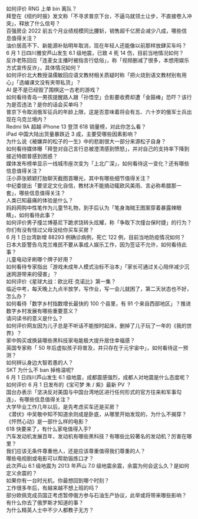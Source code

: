 如何评价 RNG 上单 bin 离队？  
拜登在《纽约时报》发文称「不寻求普京下台，不逼乌就领土让步，不直接卷入冲突」，释放了什么信号？  
百强房企 2022 前五个月业绩规模同比腰斩，销售超千亿房企减少八成，哪些信息值得关注？  
油价居高不下、新能源补贴明年取消，现在年轻人还能像以前那样放肆买车吗？  
6 月 1 日四川雅安芦山发生 6.1 级地震，已致 4 死 14 伤，目前当地情况如何？  
反诈老陈回应「连麦女主播时被指言行低俗」，称「视频删减了很多，本想用娱乐方式宣传反诈」，具体情况如何？  
如何评价北大教授温儒敏回应语文教材相关质疑时称「把火烧到语文教材别有用心」「选编课文没有夹带私货」？  
AI 是不是已经毁了围棋这一古老的游戏？  
如何看待青岛一男孩提醒路人跟「孙悟空」合影要收费却遭「金箍棒」恐吓？该行为是否违法？是你的话会买单吗？  
普京下令取消俄军征兵的年龄上限，这是否意味着将会有五、六十岁的俄军士兵出现在乌克兰境内？  
Redmi 9A 超越 iPhone 13 登顶 618 销量榜，对此你怎么看？  
iPad 中国大陆出货量暴跌近 3 成，主要受哪些因素影响？  
为什么说《被嫌弃的松子的一生》中的悲剧很大一部分来源松子自身？  
如何看待媒体曝「拜登对自己言行总被澄清感到愤怒」，并对自己的支持率下降到接近特朗普感到困惑？  
媒体发布榜单显示一线城市座次变为「上北广深」，如何看待这一变化？还有哪些信息值得关注？  
汪小菲张颖颖打胎聊天截图首曝光，其中有哪些细节值得关注？  
中纪委提出「要坚定文化自信，教材决不能搞动辄欧风美雨、言必称希腊那一套」，哪些信息值得关注？  
人类已知最痛的体验是什么？  
妈妈网购中性笔作为儿童节礼物，到手后认为「笔身海贼王图案穿着暴露辣眼睛」，如何看待此事？  
如何评价男子撞兰博基尼下跪求饶转头炫耀，称「争取下次撞台保时捷」的行为？  
你们有没有怪过父母没给你买车买房？  
6 月 1 日台湾新增 88293 例确诊病例，死亡 122 例，目前当地防疫情况如何？  
日本大臣警告乌克兰难民不要从事成人娱乐工作，因为签证不允许，如何看待此事？  
儿童电动牙刷哪个牌子好用？  
如何看待专家指出「游戏未成年人模式治标不治本」「家长可通过关心陪伴减少沉迷网游带来的侵害」？  
如何评价《星球大战：欧比旺·克诺比》第一集？  
临近中考，每天晚上九点半放学，写作业，写一会儿就困了，第二天状态也不好，怎么办？  
如何看待「数字乡村指数增长最快的 100 个县里，有 91 个来自西部地区」？推进数字乡村发展有哪些重要意义？  
请问读书的意义是什么？  
如何评价网友因为儿子总是不听话不能按时起床，删掉了儿子玩了一年的《我的世界》？  
家中购买或换装哪些黑科技家电能极大提升居住幸福感？  
英国专家称「 50 年后虚拟孩子将普及，并只存在于元宇宙中」，如何看待这一预测？  
如何辨认身边大智若愚的人？  
SKT 为什么不 ban 掉格温呢?  
6 月 1 日四川芦山发生 6.1 级地震，成都震感强烈，成都人对地震是什么态度呢？  
如何评价 6 月 1 日发布的《宝可梦 朱 / 紫》最新 PV ？  
国台办表示「坚决反对美国与中国台湾地区进行任何形式的官方往来和军事勾连」，有哪些信息值得关注？  
大学毕业工作几年以后，是先考虑买车还是买房？  
《潜伏》中吴敬中知不知道余则成是卧底，从哪里开始发现的，为什么不揭穿？  
《怦然心动》是一部什么样的电影？  
618 快要来了，有什么家电值得入手?  
汽车发动机发展百年，发动机有哪些黑科技？有哪些比较著名的发动机？厉害在哪里？  
我们应该无条件尊重他人，还是应该尊重值得我们尊重的人？  
哪些电视剧或电影可以帮助锻炼口才？  
此次芦山 6.1 级地震为 2013 年芦山 7.0 级地震余震，余震为何会这么久？是如何定义余震的？  
如果你有一台时光机，你最想回到哪个时刻？  
工作很多年后，有越来越不想上班的吗？  
部分欧佩克成员国正考虑暂停俄方参与石油生产协议，此举或将带来哪些影响？  
有什么你去了俄罗斯才知道的事？  
为什么精英人士中不少人都教子无方？  
